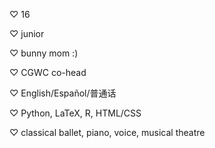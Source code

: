 ♡ 16

♡ junior

♡ bunny mom :)

♡ CGWC co-head

♡ English/Español/普通话

♡ Python, LaTeX, R, HTML/CSS

♡ classical ballet, piano, voice, musical theatre
